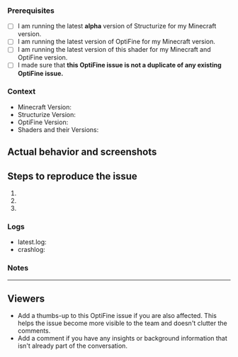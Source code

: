 <!-- PLEASE DO NOT DELETE TOPICS AS YOUR ISSUE WILL GET CLOSED -->
### Prerequisites <!-- Replace spaces with "x" to tick boxes. -->

- [ ] I am running the latest **alpha** version of Structurize for my Minecraft version.
- [ ] I am running the latest version of OptiFine for my Minecraft version.
- [ ] I am running the latest version of this shader for my Minecraft and OptiFine version.
- [ ] I made sure that **this OptiFine issue is not a duplicate of any existing OptiFine issue.**

### Context <!-- Exact version, eg: 0.9.126-ALPHA or 0.9.2-RELEASE, please don't just give the Minecraft version you're playing.-->

- Minecraft Version:
- Structurize Version:
- OptiFine Version:
- Shaders and their Versions:

## Actual behavior and **screenshots**
<!-- Please provide screenshots as it really helps us to find the root cause. -->

## Steps to reproduce the issue

<!-- What should we do to make this issue show up in our own game?
     Try to give as much detail as possible here too so it's easier for us to reproduce this issue. -->

1. <!-- Do this -->
2. <!-- And then this -->
3. <!-- So that this happens -->

### Logs

<!-- Add your latest.log and crashlog (if you have one) to https://gist.github.com/ and put the link below. These are often important in figuring out where issues are. -->

- latest.log: <!-- USE GIST DON'T DIRECT UPLOAD PLEASE -->
- crashlog: <!-- USE GIST DON'T DIRECT UPLOAD PLEASE -->

### Notes
<!-- Add any other context about the problem here. -->

---
## Viewers

* Add a thumbs-up to this OptiFine issue if you are also affected. This helps the issue become more visible to the team and doesn't clutter the comments.
* Add a comment if you have any insights or background information that isn't already part of the conversation.
